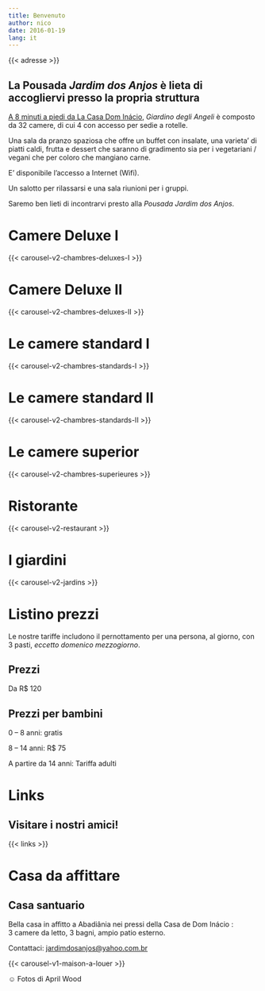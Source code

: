 ```yaml
---
title: Benvenuto
author: nico
date: 2016-01-19
lang: it
---
```


{{< adresse >}}

## La Pousada <i>Jardim dos Anjos</i> è lieta di accogliervi presso la propria struttura

<a href="http://goo.gl/maps/i1L2U"><span class="domInacio">A 8 minuti a piedi da La Casa Dom Inácio</span></a>, <i>Giardino degli Angeli</i> è composto da 32 camere, di cui 4 con accesso per sedie a rotelle.

Una sala da pranzo spaziosa che offre un buffet con insalate, una varieta’ di piatti caldi, frutta e dessert che saranno di gradimento sia per i vegetariani / vegani che per coloro che mangiano carne.

E’ disponibile l’accesso a Internet (Wifi).

Un salotto per rilassarsi e una sala riunioni per i gruppi.

Saremo ben lieti di incontrarvi presto alla <i>Pousada Jardim dos Anjos</i>.

<h1 id="photos_chambres_deluxes_I">Camere Deluxe I</h1>

{{< carousel-v2-chambres-deluxes-I >}}

<h1 id="photos_chambres_deluxes_II">Camere Deluxe II</h1>

{{< carousel-v2-chambres-deluxes-II >}}

<h1 id="photos_chambres_standards_I">Le camere standard I</h1>

{{< carousel-v2-chambres-standards-I >}}

<h1 id="photos_chambres_standards_II">Le camere standard II</h1>

{{< carousel-v2-chambres-standards-II >}}

<h1 id="photos_chambres_superieures">Le camere superior</h1>

{{< carousel-v2-chambres-superieures >}}


<h1 id="photos_restaurant">Ristorante</h1>

{{< carousel-v2-restaurant >}}

<h1 id="photos_jardins">I giardini</h1>

{{< carousel-v2-jardins >}}

<!--
# Foto

[metaslider id=92]

*Fotos di Pasha Antonov: <a href="http://www.pavelantonov.com">www.pavelantonov.com</a>
-->


# Listino prezzi

Le nostre tariffe includono il pernottamento per una persona, al giorno, con 3 pasti, <em>eccetto domenico mezzogiorno</em>.

## Prezzi

Da R$ 120

## Prezzi per bambini

0 – 8 anni: gratis

8 – 14 anni: R$ 75

A partire da 14 anni: Tariffa adulti

<!--
<h1>Testimonianze</h1>
-->
<!-- Vide -->


# Links

## Visitare i nostri amici!

{{< links >}}


# Casa da affittare

## Casa santuario

Bella casa in affitto a Abadiânia nei pressi della Casa de Dom Inácio : 3 camere da letto, 3 bagni, ampio patio esterno.

Contattaci: <a href="mailto:jardimdosanjos@yahoo.com.br">jardimdosanjos@yahoo.com.br</a>

{{< carousel-v1-maison-a-louer >}}

☺ Fotos di April Wood
